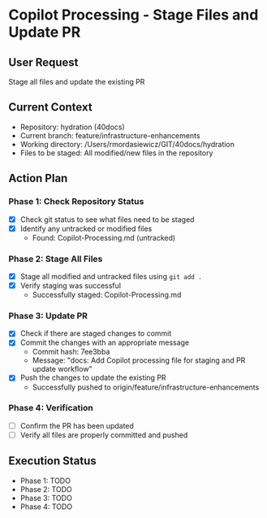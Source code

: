 # Copilot Processing - Stage Files and Update PR

## User Request
Stage all files and update the existing PR

## Current Context
- Repository: hydration (40docs)
- Current branch: feature/infrastructure-enhancements
- Working directory: /Users/rmordasiewicz/GIT/40docs/hydration
- Files to be staged: All modified/new files in the repository

## Action Plan

### Phase 1: Check Repository Status
- [x] Check git status to see what files need to be staged
- [x] Identify any untracked or modified files
  - Found: Copilot-Processing.md (untracked)

### Phase 2: Stage All Files
- [x] Stage all modified and untracked files using `git add .`
- [x] Verify staging was successful
  - Successfully staged: Copilot-Processing.md

### Phase 3: Update PR
- [x] Check if there are staged changes to commit
- [x] Commit the changes with an appropriate message
  - Commit hash: 7ee3bba
  - Message: "docs: Add Copilot processing file for staging and PR update workflow"
- [x] Push the changes to update the existing PR
  - Successfully pushed to origin/feature/infrastructure-enhancements

### Phase 4: Verification
- [ ] Confirm the PR has been updated
- [ ] Verify all files are properly committed and pushed

## Execution Status
- Phase 1: TODO
- Phase 2: TODO  
- Phase 3: TODO
- Phase 4: TODO
